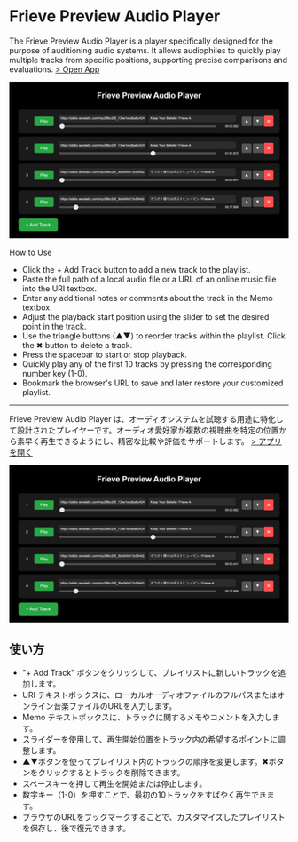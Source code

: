 # Frieve Preview Audio Player

The Frieve Preview Audio Player is a player specifically designed for the purpose of auditioning audio systems. It allows audiophiles to quickly play multiple tracks from specific positions, supporting precise comparisons and evaluations.
[> Open App](https://frieve-a.github.io/sound_toolbox/preview_audio_player/preview_audio_player.html?playlist=%255B%257B%2522uri%2522%253A%2522https%253A%252F%252Fstatic.wixstatic.com%252Fmp3%252F8bc26f_13be1ecdba8c42498c0fbd6f97f9aeaa.flac%2522%252C%2522start%2522%253A562%252C%2522length%2522%253A186382.25%252C%2522memo%2522%253A%2522Keep%2520Your%2520Beliefs%2520%252F%2520Frieve-A%2522%252C%2522id%2522%253A%2522track-2%2522%257D%252C%257B%2522uri%2522%253A%2522https%253A%252F%252Fstatic.wixstatic.com%252Fmp3%252F8bc26f_13be1ecdba8c42498c0fbd6f97f9aeaa.flac%2522%252C%2522start%2522%253A111872%252C%2522length%2522%253A186382.25%252C%2522memo%2522%253A%2522Keep%2520Your%2520Beliefs%2520%252F%2520Frieve-A%2522%252C%2522id%2522%253A%2522track-1%2522%257D%252C%257B%2522uri%2522%253A%2522https%253A%252F%252Fstatic.wixstatic.com%252Fmp3%252F8bc26f_3be04b013c564d2c9f3f51692774f316.flac%2522%252C%2522start%2522%253A441%252C%2522length%2522%253A188261.04200000002%252C%2522memo%2522%253A%2522%25E3%2581%259D%25E3%2581%2586%25E3%2581%2595%25EF%25BC%2581%25E5%2583%2595%25E3%2582%2589%25E3%2581%25AF%25E3%2583%259D%25E3%2582%25B9%25E3%2583%2588%25E3%2583%2592%25E3%2583%25A5%25E3%2583%25BC%25E3%2583%259E%25E3%2583%25B3%2520%252F%2520Frieve-A%2522%252C%2522id%2522%253A%2522track-3%2522%257D%252C%257B%2522uri%2522%253A%2522https%253A%252F%252Fstatic.wixstatic.com%252Fmp3%252F8bc26f_3be04b013c564d2c9f3f51692774f316.flac%2522%252C%2522start%2522%253A17806%252C%2522length%2522%253A188261.04200000002%252C%2522memo%2522%253A%2522%25E3%2581%259D%25E3%2581%2586%25E3%2581%2595%25EF%25BC%2581%25E5%2583%2595%25E3%2582%2589%25E3%2581%25AF%25E3%2583%259D%25E3%2582%25B9%25E3%2583%2588%25E3%2583%2592%25E3%2583%25A5%25E3%2583%25BC%25E3%2583%259E%25E3%2583%25B3%2520%252F%2520Frieve-A%2522%252C%2522id%2522%253A%2522track-0%2522%257D%255D)

![Screenshot](preview_audio_player.png)

How to Use

- Click the + Add Track button to add a new track to the playlist.
- Paste the full path of a local audio file or a URL of an online music file into the URI textbox.
- Enter any additional notes or comments about the track in the Memo textbox.
- Adjust the playback start position using the slider to set the desired point in the track.
- Use the triangle buttons (▲▼) to reorder tracks within the playlist. Click the ✖ button to delete a track.
- Press the spacebar to start or stop playback.
- Quickly play any of the first 10 tracks by pressing the corresponding number key (1-0).
- Bookmark the browser's URL to save and later restore your customized playlist.

---

Frieve Preview Audio Player は、オーディオシステムを試聴する用途に特化して設計されたプレイヤーです。オーディオ愛好家が複数の視聴曲を特定の位置から素早く再生できるようにし、精密な比較や評価をサポートします。
[> アプリを開く](https://frieve-a.github.io/sound_toolbox/preview_audio_player/preview_audio_player.html?playlist=%255B%257B%2522uri%2522%253A%2522https%253A%252F%252Fstatic.wixstatic.com%252Fmp3%252F8bc26f_13be1ecdba8c42498c0fbd6f97f9aeaa.flac%2522%252C%2522start%2522%253A562%252C%2522length%2522%253A186382.25%252C%2522memo%2522%253A%2522Keep%2520Your%2520Beliefs%2520%252F%2520Frieve-A%2522%252C%2522id%2522%253A%2522track-2%2522%257D%252C%257B%2522uri%2522%253A%2522https%253A%252F%252Fstatic.wixstatic.com%252Fmp3%252F8bc26f_13be1ecdba8c42498c0fbd6f97f9aeaa.flac%2522%252C%2522start%2522%253A111872%252C%2522length%2522%253A186382.25%252C%2522memo%2522%253A%2522Keep%2520Your%2520Beliefs%2520%252F%2520Frieve-A%2522%252C%2522id%2522%253A%2522track-1%2522%257D%252C%257B%2522uri%2522%253A%2522https%253A%252F%252Fstatic.wixstatic.com%252Fmp3%252F8bc26f_3be04b013c564d2c9f3f51692774f316.flac%2522%252C%2522start%2522%253A441%252C%2522length%2522%253A188261.04200000002%252C%2522memo%2522%253A%2522%25E3%2581%259D%25E3%2581%2586%25E3%2581%2595%25EF%25BC%2581%25E5%2583%2595%25E3%2582%2589%25E3%2581%25AF%25E3%2583%259D%25E3%2582%25B9%25E3%2583%2588%25E3%2583%2592%25E3%2583%25A5%25E3%2583%25BC%25E3%2583%259E%25E3%2583%25B3%2520%252F%2520Frieve-A%2522%252C%2522id%2522%253A%2522track-3%2522%257D%252C%257B%2522uri%2522%253A%2522https%253A%252F%252Fstatic.wixstatic.com%252Fmp3%252F8bc26f_3be04b013c564d2c9f3f51692774f316.flac%2522%252C%2522start%2522%253A17806%252C%2522length%2522%253A188261.04200000002%252C%2522memo%2522%253A%2522%25E3%2581%259D%25E3%2581%2586%25E3%2581%2595%25EF%25BC%2581%25E5%2583%2595%25E3%2582%2589%25E3%2581%25AF%25E3%2583%259D%25E3%2582%25B9%25E3%2583%2588%25E3%2583%2592%25E3%2583%25A5%25E3%2583%25BC%25E3%2583%259E%25E3%2583%25B3%2520%252F%2520Frieve-A%2522%252C%2522id%2522%253A%2522track-0%2522%257D%255D)

![スクリーンショット](preview_audio_player.png)

## 使い方

- "+ Add Track" ボタンをクリックして、プレイリストに新しいトラックを追加します。
- URI テキストボックスに、ローカルオーディオファイルのフルパスまたはオンライン音楽ファイルのURLを入力します。
- Memo テキストボックスに、トラックに関するメモやコメントを入力します。
- スライダーを使用して、再生開始位置をトラック内の希望するポイントに調整します。
- ▲▼ボタンを使ってプレイリスト内のトラックの順序を変更します。✖ボタンをクリックするとトラックを削除できます。
- スペースキーを押して再生を開始または停止します。
- 数字キー（1-0）を押すことで、最初の10トラックをすばやく再生できます。
- ブラウザのURLをブックマークすることで、カスタマイズしたプレイリストを保存し、後で復元できます。





